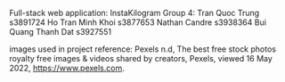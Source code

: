 Full-stack web application: InstaKilogram
Group 4:
    Tran Quoc Trung s3891724
    Ho Tran Minh Khoi s3877653
    Nathan Candre s3938364
    Bui Quang Thanh Dat s3927551

images used in project reference: Pexels n.d, The best free stock photos royalty free images & videos shared by creators, Pexels, viewed 16 May 2022, <https://www.pexels.com>.